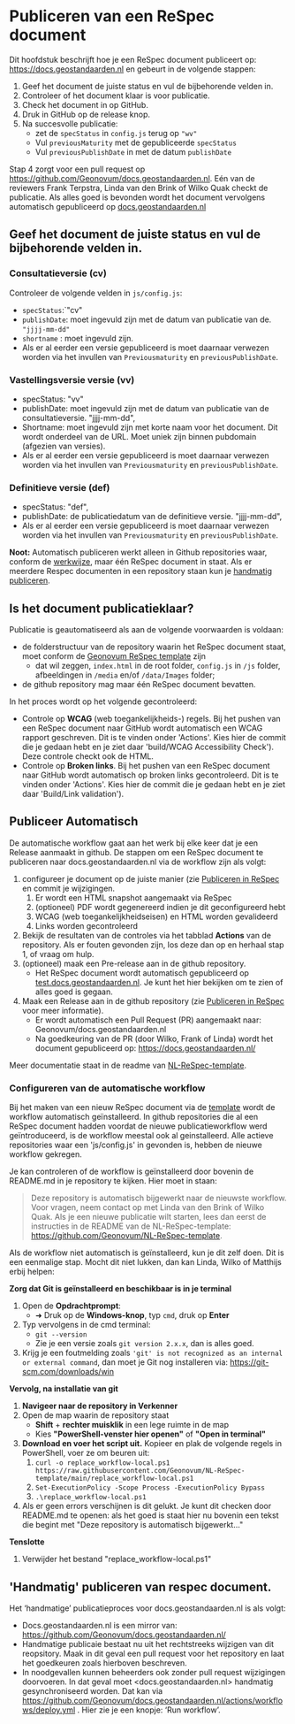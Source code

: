 # Publiceren van een ReSpec document

Dit hoofdstuk beschrijft hoe je een ReSpec document publiceert op: <https://docs.geostandaarden.nl> en gebeurt in de volgende stappen:

1. Geef het document de juiste status en vul de bijbehorende velden in.
2. Controleer of het document klaar is voor publicatie.
3. Check het document in op GitHub.
4. Druk in GitHub op de release knop.
5. Na succesvolle publicatie:
    - zet de `specStatus` in `config.js` terug op `"wv"`
    - Vul `previousMaturity` met de gepubliceerde `specStatus`
    - Vul `previousPublishDate` in met de datum `publishDate`

Stap 4 zorgt voor een pull request op <https://github.com/Geonovum/docs.geostandaarden.nl>. Eén van de reviewers Frank Terpstra, Linda van den Brink of Wilko Quak checkt de publicatie.
   Als alles goed is bevonden  wordt het document vervolgens automatisch gepubliceerd op 
   [docs.geostandaarden.nl](http://docs.geostandaarden.nl)

## Geef het document de juiste status en vul de bijbehorende velden in.

### Consultatieversie (cv)

Controleer de volgende velden in `js/config.js`:

- `specStatus`:`"cv"
- `publishDate`: moet ingevuld zijn met de datum van publicatie van de. `"jjjj-mm-dd"`
- `shortname` : moet ingevuld zijn.
- Als er al eerder een versie gepubliceerd is moet daarnaar verwezen worden via het invullen van `Previousmaturity` en `previousPublishDate`.


### Vastellingsversie versie (vv)

- specStatus: "vv"
- publishDate: moet ingevuld zijn met de datum van publicatie van de
      consultatieversie. "jjjj-mm-dd",
- Shortname: moet ingevuld zijn met korte naam voor het document. Dit wordt
      onderdeel van de URL. Moet uniek zijn binnen pubdomain (afgezien van
      versies).
- Als er al eerder een versie gepubliceerd is moet daarnaar verwezen worden via het invullen van `Previousmaturity` en `previousPublishDate`.


###  Definitieve versie (def)

- specStatus: "def",
- publishDate: de publicatiedatum van de definitieve versie. "jjjj-mm-dd",
- Als er al eerder een versie gepubliceerd is moet daarnaar verwezen worden via het invullen van `Previousmaturity` en `previousPublishDate`.


**Noot:**
Automatisch publiceren werkt alleen in Github repositories waar, conform de [werkwijze](./index.md#respec-via-markdown), maar één ReSpec document in staat. Als er meerdere Respec documenten in een repository staan kun je [handmatig publiceren](#handmatig-publiceren-van-respec-document).


## Is het document publicatieklaar?

Publicatie is geautomatiseerd als aan de volgende voorwaarden is voldaan:

- de folderstructuur van de repository waarin het ReSpec document staat, moet conform de [Geonovum ReSpec template](https://github.com/Geonovum/NL-ReSpec-template) zijn
    - dat wil zeggen, `index.html` in de root folder, `config.js` in `/js` folder, afbeeldingen in `/media` en/of `/data/Images` folder;
- de github repository mag maar één ReSpec document bevatten.

In het proces wordt op het volgende gecontroleerd:

- Controle op **WCAG** (web toegankelijkheids-) regels. Bij het pushen van een ReSpec document naar
  GitHub wordt automatisch een WCAG rapport geschreven. Dit is te vinden onder
  'Actions'. Kies hier de commit die je gedaan hebt en je ziet daar
  'build/WCAG Accessibility Check'). Deze controle checkt ook de HTML.
- Controle op **Broken links**. Bij het pushen van een ReSpec document naar
  GitHub wordt automatisch op broken links gecontroleerd. Dit is te vinden onder
  'Actions'. Kies hier de commit die je gedaan hebt en je ziet daar
  'Build/Link validation').




## Publiceer Automatisch

De automatische workflow gaat aan het werk bij elke keer dat je een Release aanmaakt in github. De stappen om een ReSpec document te publiceren naar docs.geostandaarden.nl via de workflow zijn als volgt:

1. configureer je document op de juiste manier (zie [Publiceren in ReSpec](./index.md#publiceren-in-respec) en commit je wijzigingen.
    1. Er wordt een HTML snapshot aangemaakt via ReSpec
    1. (optioneel) PDF wordt gegenereerd indien je dit geconfigureerd hebt
    1. WCAG (web toegankelijkheidseisen) en HTML worden gevalideerd
    1. Links worden gecontroleerd
1. Bekijk de resultaten van de controles via het tabblad **Actions** van de repository. Als er fouten gevonden zijn, los deze dan op en herhaal stap 1, of vraag om hulp.
1. (optioneel) maak een Pre-release aan in de github repository. 
    - Het ReSpec document wordt automatisch gepubliceerd op [test.docs.geostandaarden.nl](https://test.docs.geostandaarden.nl/). Je kunt het hier bekijken om te zien of alles goed is gegaan.
1. Maak een Release aan in de github repository (zie [Publiceren in ReSpec](./index.md#publiceren-in-respec) voor meer informatie). 
    - Er wordt automatisch een Pull Request (PR) aangemaakt naar: Geonovum/docs.geostandaarden.nl
    - Na goedkeuring van de PR (door Wilko, Frank of Linda) wordt het document gepubliceerd op: https://docs.geostandaarden.nl/

Meer documentatie staat in de readme van [NL-ReSpec-template](https://github.com/Geonovum/NL-ReSpec-template?tab=readme-ov-file#automatische-checks-en-build).


### Configureren van de automatische workflow

Bij het maken van een nieuw ReSpec document via de [template](https://github.com/Geonovum/NL-ReSpec-template) wordt de workflow automatisch geïnstalleerd. In github repositories die al een ReSpec document hadden voordat de nieuwe publicatieworkflow werd geïntroduceerd, is de workflow meestal ook al geinstalleerd. Alle actieve repositories waar een 'js/config.js' in gevonden is, hebben de nieuwe workflow gekregen.

Je kan controleren of de workflow is geïnstalleerd door bovenin de README.md in je repository te kijken. Hier moet in staan: 

> Deze repository is automatisch bijgewerkt naar de nieuwste workflow. Voor vragen, neem contact op met Linda van den Brink of Wilko Quak.
> Als je een nieuwe publicatie wilt starten, lees dan eerst de instructies in de README van de NL-ReSpec-template: https://github.com/Geonovum/NL-ReSpec-template.

Als de workflow niet automatisch is geïnstalleerd, kun je dit zelf doen. Dit is een eenmalige stap. Mocht dit niet lukken, dan kan Linda, Wilko of Matthijs erbij helpen:

**Zorg dat Git is geïnstalleerd en beschikbaar is in je terminal**

1. Open de **Opdrachtprompt**:
    - ➜ Druk op de **Windows-knop**, typ `cmd`, druk op **Enter**
1. Typ vervolgens in de cmd terminal:
    - `git --version`
    - Zie je een versie zoals `git version 2.x.x`, dan is alles goed.
1. Krijg je een foutmelding zoals `'git' is not recognized as an internal or external command`, dan moet je Git nog installeren via: https://git-scm.com/downloads/win
 
**Vervolg, na installatie van git**

1. **Navigeer naar de repository in Verkenner**
1. Open de map waarin de repository staat
    - **Shift** + **rechter muisklik** in een lege ruimte in de map
    - Kies **"PowerShell-venster hier openen"** of **"Open in terminal"**
1. **Download en voer het script uit.**  Kopieer en plak de volgende regels in PowerShell, voer ze om beuren uit:
    1. `curl -o replace_workflow-local.ps1 https://raw.githubusercontent.com/Geonovum/NL-ReSpec-template/main/replace_workflow-local.ps1`
    1. `Set-ExecutionPolicy -Scope Process -ExecutionPolicy Bypass`
    1. `.\replace_workflow-local.ps1`
1. Als er geen errors verschijnen is dit gelukt. Je kunt dit checken door README.md te openen: als het goed is staat hier nu bovenin een tekst die begint met "Deze repository is automatisch bijgewerkt..."

**Tenslotte**

1. Verwijder het bestand "replace_workflow-local.ps1"

## 'Handmatig' publiceren van respec document.

Het ‘handmatige’ publicatieproces voor docs.geostandaarden.nl is als volgt:

- Docs.geostandaarden.nl is een mirror van: <https://github.com/Geonovum/docs.geostandaarden.nl/>
- Handmatige publicaie bestaat nu uit het rechtstreeks wijzigen van dit reopsitory. Maak in dit geval een pull request voor het repository en laat het goedkeuren zoals hierboven beschreven.
- In noodgevallen kunnen beheerders ook zonder pull request wijzigingen doorvoeren. In dat geval moet <docs.geostandaarden.nl> handmatig gesynchroniseerd worden. Dat kan via <https://github.com/Geonovum/docs.geostandaarden.nl/actions/workflows/deploy.yml> . Hier zie je een knopje: ‘Run workflow’.
